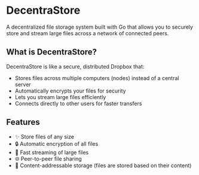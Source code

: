 # DecentraStore

A decentralized file storage system built with Go that allows you to securely store and stream large files across a network of connected peers.

## What is DecentraStore?

DecentraStore is like a secure, distributed Dropbox that:
- Stores files across multiple computers (nodes) instead of a central server
- Automatically encrypts your files for security
- Lets you stream large files efficiently
- Connects directly to other users for faster transfers

## Features

- ✨ Store files of any size
- 🔒 Automatic encryption of all files
- 🚀 Fast streaming of large files
- 🌐 Peer-to-peer file sharing
- 💾 Content-addressable storage (files are stored based on their content)